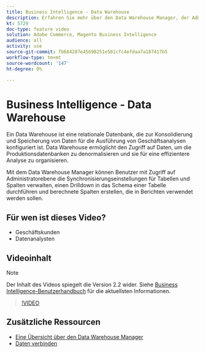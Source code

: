 ```yaml
---
title: Business Intelligence - Data Warehouse
description: Erfahren Sie mehr über den Data Warehouse Manager, der Administratoren in Business Intelligence zur Verfügung steht.
kt: 5729
doc-type: feature video
solution: Adobe Commerce, Magento Business Intelligence
audience: all
activity: use
source-git-commit: fb684287e45698251e501cfc4efdaa7a187417b5
workflow-type: tm+mt
source-wordcount: '147'
ht-degree: 0%

---
```



# Business Intelligence - Data Warehouse

Ein Data Warehouse ist eine relationale Datenbank, die zur Konsolidierung und Speicherung von Daten für die Ausführung von Geschäftsanalysen konfiguriert ist. Data Warehouse ermöglicht den Zugriff auf Daten, um die Produktionsdatenbanken zu denormalisieren und sie für eine effizientere Analyse zu organisieren.

Mit dem Data Warehouse Manager können Benutzer mit Zugriff auf Administratorebene die Synchronisierungseinstellungen für Tabellen und Spalten verwalten, einen Drilldown in das Schema einer Tabelle durchführen und berechnete Spalten erstellen, die in Berichten verwendet werden sollen.

## Für wen ist dieses Video?

- Geschäftskunden
- Datenanalysten

## Videoinhalt

>[!NOTE]
>
>Der Inhalt des Videos spiegelt die Version 2.2 wider. Siehe [Business Intelligence-Benutzerhandbuch](https://docs.magento.com/mbi/) für die aktuellsten Informationen.

>[!VIDEO](https://video.tv.adobe.com/v/35984?quality=12&learn=on)

## Zusätzliche Ressourcen

- [Eine Übersicht über den Data Warehouse Manager](https://docs.magento.com/mbi/data-analyst/data-warehouse-mgr/tour-dwm.html)
- [Daten verbinden](https://docs.magento.com/mbi/data-analyst/importing-data/connecting-data/connecting-data.html)
